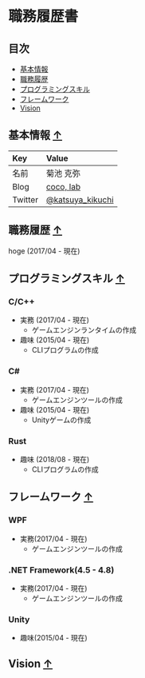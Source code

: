 # 職務履歴書

## 目次
  - [基本情報](#基本情報)
  - [職務履歴](#職務履歴)
  - [プログラミングスキル](#プログラミングスキル)
  - [フレームワーク](#フレームワーク)
  - [Vision](#vision)

## 基本情報 [↑](#目次)
|Key|Value|
|:--|:--|
|名前|菊池 克弥|
|Blog|[coco, lab](https://cocolab.hatenablog.com/)|
|Twitter|[@katsuya_kikuchi](https://twitter.com/katsuya_kikuchi)|
  
## 職務履歴 [↑](#目次)
hoge (2017/04 - 現在)

## プログラミングスキル [↑](#目次)
### C/C++
- 実務 (2017/04 - 現在)
  - ゲームエンジンランタイムの作成
- 趣味 (2015/04 - 現在)
  - CLIプログラムの作成
### C#
- 実務 (2017/04 - 現在)
  - ゲームエンジンツールの作成
-  趣味 (2015/04 - 現在)
   -  Unityゲームの作成
### Rust
- 趣味 (2018/08 - 現在)
  - CLIプログラムの作成

## フレームワーク [↑](#目次)
### WPF
- 実務(2017/04 - 現在)
  - ゲームエンジンツールの作成
### .NET Framework(4.5 - 4.8)
- 実務(2017/04 - 現在)
  - ゲームエンジンツールの作成
### Unity
- 趣味(2015/04 - 現在)

## Vision [↑](#目次)